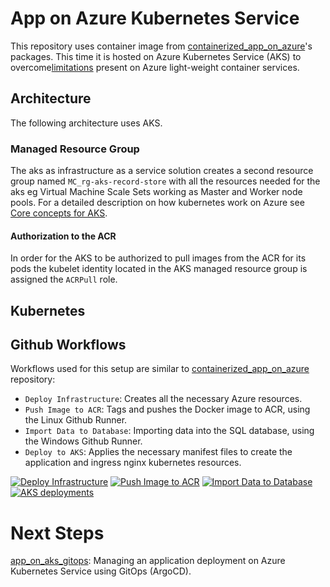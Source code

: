 # App on Azure Kubernetes Service
This repository uses container image from [containerized_app_on_azure](https://github.com/MaryKroustali/containerized_app_on_azure)'s packages. This time it is hosted on Azure Kubernetes Service (AKS) to overcome[limitations](https://github.com/MaryKroustali/containerized_app_on_azure?tab=readme-ov-file#limitations) present on Azure light-weight container services.

## Architecture

The following architecture uses AKS.



### Managed Resource Group

The aks as infrastructure as a service solution creates a second resource group named `MC_rg-aks-record-store` with all the resources needed for the aks eg Virtual Machine Scale Sets working as Master and Worker node pools. For a detailed description on how kubernetes work on Azure see [Core concepts for AKS](https://learn.microsoft.com/en-us/azure/aks/core-aks-concepts).

#### Authorization to the ACR

In order for the AKS to be authorized to pull images from the ACR for its pods the kubelet identity located in the AKS managed resource group is assigned the `ACRPull` role.

## Kubernetes

## Github Workflows
Workflows used for this setup are similar to [containerized_app_on_azure](https://github.com/MaryKroustali/containerized_app_on_azure/blob/main/README.md#github-actions) repository:
- `Deploy Infrastructure`: Creates all the necessary Azure resources.
- `Push Image to ACR`: Tags and pushes the Docker image to ACR, using the Linux Github Runner.
- `Import Data to Database`: Importing data into the SQL database, using the Windows Github Runner.
- `Deploy to AKS`: Applies the necessary manifest files to create the application and ingress nginx kubernetes resources.

[![Deploy Infrastructure](https://github.com/MaryKroustali/kubernetes_on_azure/actions/workflows/deploy_infra.yaml/badge.svg)](https://github.com/MaryKroustali/kubernetes_on_azure/actions/workflows/deploy_infra.yaml)
[![Push Image to ACR](https://github.com/MaryKroustali/kubernetes_on_azure/actions/workflows/push_to_registry.yaml/badge.svg)](https://github.com/MaryKroustali/kubernetes_on_azure/actions/workflows/push_to_registry.yaml)
[![Import Data to Database](https://github.com/MaryKroustali/kubernetes_on_azure/actions/workflows/import_db_data.yaml/badge.svg)](https://github.com/MaryKroustali/kubernetes_on_azure/actions/workflows/import_db_data.yaml)
[![AKS deployments](https://github.com/MaryKroustali/kubernetes_on_azure/actions/workflows/deploy_to_aks.yaml/badge.svg)](https://github.com/MaryKroustali/kubernetes_on_azure/actions/workflows/deploy_to_aks.yaml)

# Next Steps
[app_on_aks_gitops](https://github.com/MaryKroustali/app_on_aks_gitops): Managing an application deployment on Azure Kubernetes Service using GitOps (ArgoCD).